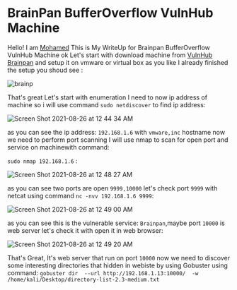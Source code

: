 # BrainPan BufferOverflow VulnHub Machine 
Hello! I am [Mohamed](https://twitter.com/0xMohomiester) This is My WriteUp for Brainpan BufferOverflow VulnHub Machine ok Let's start with download machine from [VulnHub Brainpan](https://www.vulnhub.com/entry/brainpan-1,51/) and setup it on vmware or virtual box as you like I already finished the setup you shoud see :

![brainp](https://user-images.githubusercontent.com/47929033/130876624-1b4dc000-bcb9-467c-87db-30b5ec3af179.png)

That's great Let's start with enumeration I need to now ip address of machine so i will use command 
`sudo netdiscover` to find ip address: 

![Screen Shot 2021-08-26 at 12 44 34 AM](https://user-images.githubusercontent.com/47929033/130876911-b5242212-661d-4646-989c-c8772a9b85d2.png)

as you can see the ip address: `192.168.1.6` with `vmware,inc` hostname now we need to perform port scanning I will use nmap to scan for open port and service on machinewith command:

`sudo nmap 192.168.1.6` : 

![Screen Shot 2021-08-26 at 12 48 27 AM](https://user-images.githubusercontent.com/47929033/130877152-5af6c1f5-28b4-4bc2-bc16-dc239560a2c5.png) 

as you can see two ports are open `9999,10000` let's check port `9999` with netcat using command 
`nc -nvv 192.168.1.6 9999`:

![Screen Shot 2021-08-26 at 12 49 00 AM](https://user-images.githubusercontent.com/47929033/130877337-dbaddc9d-fb3c-4a03-add2-ed49cbea2e7e.png)

as you can see this is the vulnerable service: `Brainpan`,maybe port `10000` is web server let's check it with open it in web browser: 

![Screen Shot 2021-08-26 at 12 49 20 AM](https://user-images.githubusercontent.com/47929033/130877350-d1d98332-3831-4c9b-a820-031966af52d9.png) 

That's Great, It's web server that run on port `10000` now we need to discover some interesting directories that hidden in webiste by using Gobuster using command: 
`gobuster dir  --url http://192.168.1.13:10000/  -w /home/kali/Desktop/directory-list-2.3-medium.txt`




